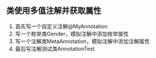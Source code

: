 ## 类使用多值注解并获取属性  
1. 首先写一个自定义注解@MyAnnotation   
2. 写一个枚举类Gender，模拟注解中添加枚举属性  
3. 写一个注解类MetaAnnotation，模拟注解中添加注解属性    
4. 最后写注解测试类AnnotationTest
